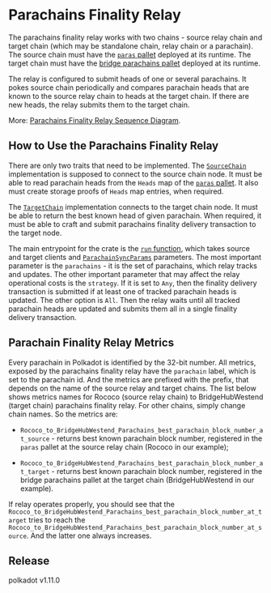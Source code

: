 # Parachains Finality Relay

The parachains finality relay works with two chains - source relay chain and target chain (which may be standalone
chain, relay chain or a parachain). The source chain must have the
[`paras` pallet](https://github.com/paritytech/polkadot/tree/master/runtime/parachains/src/paras) deployed at its
runtime. The target chain must have the [bridge parachains pallet](../../modules/parachains/) deployed at its runtime.

The relay is configured to submit heads of one or several parachains. It pokes source chain periodically and compares
parachain heads that are known to the source relay chain to heads at the target chain. If there are new heads,
the relay submits them to the target chain.

More: [Parachains Finality Relay Sequence Diagram](../../docs/parachains-finality-relay.html).

## How to Use the Parachains Finality Relay

There are only two traits that need to be implemented. The [`SourceChain`](./src/parachains_loop.rs) implementation
is supposed to connect to the source chain node. It must be able to read parachain heads from the `Heads` map of
the [`paras` pallet](https://github.com/paritytech/polkadot/tree/master/runtime/parachains/src/paras).
It also must create storage proofs of `Heads` map entries, when required.

The [`TargetChain`](./src/parachains_loop.rs) implementation connects to the target chain node. It must be able
to return the best known head of given parachain. When required, it must be able to craft and submit parachains
finality delivery transaction to the target node.

The main entrypoint for the crate is the [`run` function](./src/parachains_loop.rs), which takes source and target
clients and [`ParachainSyncParams`](./src/parachains_loop.rs) parameters. The most important parameter is the
`parachains` - it is the set of parachains, which relay tracks and updates. The other important parameter that
may affect the relay operational costs is the `strategy`. If it is set to `Any`, then the finality delivery
transaction is submitted if at least one of tracked parachain heads is updated. The other option is `All`. Then
the relay waits until all tracked parachain heads are updated and submits them all in a single finality delivery
transaction.

## Parachain Finality Relay Metrics

Every parachain in Polkadot is identified by the 32-bit number. All metrics, exposed by the parachains finality
relay have the `parachain` label, which is set to the parachain id. And the metrics are prefixed with the prefix,
that depends on the name of the source relay and target chains. The list below shows metrics names for
Rococo (source relay chain) to BridgeHubWestend (target chain) parachains finality relay. For other chains, simply
change chain names. So the metrics are:

- `Rococo_to_BridgeHubWestend_Parachains_best_parachain_block_number_at_source` - returns best known parachain block
  number, registered in the `paras` pallet at the source relay chain (Rococo in our example);

- `Rococo_to_BridgeHubWestend_Parachains_best_parachain_block_number_at_target` - returns best known parachain block
  number, registered in the bridge parachains pallet at the target chain (BridgeHubWestend in our example).

If relay operates properly, you should see that
the `Rococo_to_BridgeHubWestend_Parachains_best_parachain_block_number_at_target` tries to reach
the `Rococo_to_BridgeHubWestend_Parachains_best_parachain_block_number_at_source`.
And the latter one always increases.


## Release

polkadot v1.11.0
